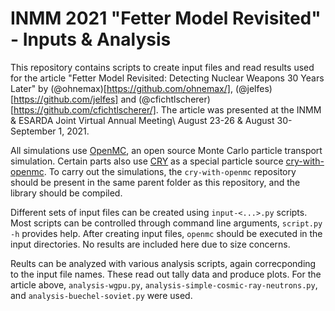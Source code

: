 # INMM 2021 "Fetter Model Revisited" - Inputs & Analysis

This repository contains scripts to create input files and read results used for the article "Fetter Model Revisited: Detecting Nuclear Weapons 30 Years Later" by (@ohnemax)[https://github.com/ohnemax/], (@jelfes)[https://github.com/jelfes] and (@cfichtlscherer)[https://github.com/cfichtlscherer/]. The article was presented at the INMM \& ESARDA Joint Virtual Annual Meeting\\ August 23-26 \& August 30-September 1, 2021.

All simulations use [OpenMC](https://docs.openmc.org/en/stable/), an open source Monte Carlo particle transport simulation. Certain parts also use [CRY](https://nuclear.llnl.gov/simulation/) as a special particle source [cry-with-openmc](https://github.com/ohnemax/cry-with-openmc). To carry out the simulations, the `cry-with-openmc` repository should be present in the same parent folder as this repository, and the library should be compiled.

Different sets of input files can be created using `input-<...>.py` scripts. Most scripts can be controlled through command line arguments, `script.py -h` provides help. After creating input files, `openmc` should be executed in the input directories. No results are included here due to size concerns. 

Reults can be analyzed with various analysis scripts, again correcponding to the input file names. These read out tally data and produce plots. For the article above, `analysis-wgpu.py`, `analysis-simple-cosmic-ray-neutrons.py`, and `analysis-buechel-soviet.py` were used.



